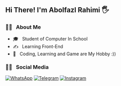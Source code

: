 <h2>Hi There! I'm Abolfazl Rahimi 🖐</h2>


<h3>👨‍💻 &nbsp; About Me</h3>

- 🎓 &nbsp; Student of Computer In School
- ✍️ &nbsp; Learning Front-End
- 🌱 &nbsp; Coding, Learning and Game are My Hobby :))

<h3>👨‍💻 &nbsp; Social Media</h3>

[![WhatsApp](https://img.shields.io/badge/WhatsApp-25D366.svg?logo=whatsapp&logoColor=white)](https://wa.me/989015938070)
[![Telegram](https://img.shields.io/badge/Telegram-184199.svg?logo=telegram&logoColor=white)](https://t.me/rahimia1385)
[![Instagram](https://img.shields.io/badge/instagram-fd1d1d.svg?logo=instagram&logoColor=white)](https://www.instagram.com/rahimi.abolfazl.2007)
